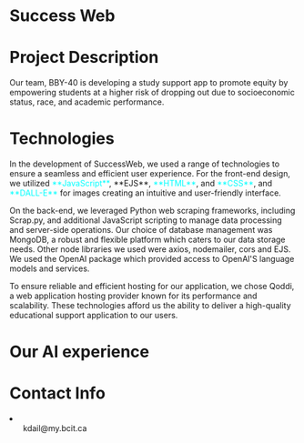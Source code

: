 # Success Web

<h1>Project Description</h1>
<p>Our team, BBY-40 is developing a study support app to promote
equity by empowering students at a higher risk of dropping out due to
socioeconomic status, race, and academic performance.</p>

<h1>Technologies</h1>
In the development of SuccessWeb, we used a range of technologies to ensure a seamless and efficient user experience. For the front-end design, we utilized <span style="color:cyan">**JavaScript**</span>,  **EJS**, <span style="color:cyan">**HTML**</span>, and <span style="color:cyan">**CSS**</span>, and <span style="color:cyan">**DALL-E**</span> for images creating an intuitive and user-friendly interface.


On the back-end, we leveraged Python web scraping frameworks, including Scrap.py, and additional JavaScript scripting to manage data processing and server-side operations. Our choice of database management was MongoDB, a robust and flexible platform which caters to our data storage needs. Other node libraries we used were axios, nodemailer, cors and EJS. We used the OpenAI package which provided access to OpenAl'S language models and services.

To ensure reliable and efficient hosting for our application, we chose Qoddi, a web application hosting provider known for its performance and scalability. These technologies afford us the ability to deliver a high-quality educational support application to our users.
</p>



<h1>Our AI experience</h1>
<p></p>

<p></p>

<p></p>

<p></p>

<h1>Contact Info</h1>
<li>
<ul>kdail@my.bcit.ca</ul>
<ul></ul>
<ul></ul>
</li>